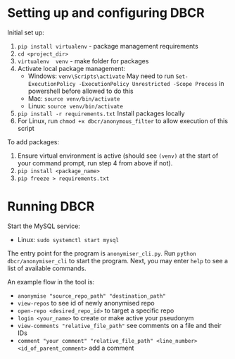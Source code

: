 # Setting up and configuring DBCR

Initial set up:
1) `pip install virtualenv` - package management requirements
2) `cd <project_dir>`
3) `virtualenv  venv` - make folder for packages
4) Activate local package management:
    - Windows: `venv\Scripts\activate` May need to run `Set-ExecutionPolicy -ExecutionPolicy Unrestricted -Scope Process` in powershell before allowed to do this
    - Mac: `source venv/bin/activate`
    - Linux: `source venv/bin/activate`
5) `pip install -r requirements.txt` Install packages locally
6) For Linux, run `chmod +x dbcr/anonymous_filter` to allow execution of this script

To add packages:
1) Ensure virtual environment is active (should see `(venv)` at the start of your command prompt, run step 4 from above if not).
2) `pip install <package_name>`
3) `pip freeze > requirements.txt`

# Running DBCR

Start the MySQL service:
- Linux: `sudo systemctl start mysql`

The entry point for the program is `anonymiser_cli.py`. Run `python dbcr/anonymiser_cli` to start the program. Next, you may enter `help` to see a list of available commands.

An example flow in the tool is:
- `anonymise "source_repo_path" "destination_path"`
- `view-repos` to see id of newly anonymised repo
- `open-repo <desired_repo_id>` to target a specific repo
- `login <your_name>` to create or make active your pseudonym
- `view-comments "relative_file_path"` see comments on a file and their IDs
- `comment "your comment" "relative_file_path" <line_number> <id_of_parent_comment>` add a comment